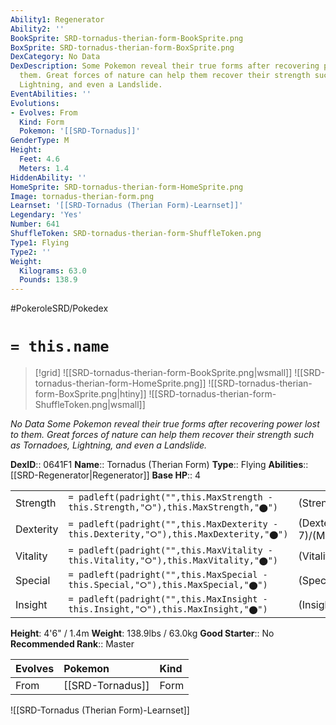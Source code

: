 ```yaml
---
Ability1: Regenerator
Ability2: ''
BookSprite: SRD-tornadus-therian-form-BookSprite.png
BoxSprite: SRD-tornadus-therian-form-BoxSprite.png
DexCategory: No Data
DexDescription: Some Pokemon reveal their true forms after recovering power lost to
  them. Great forces of nature can help them recover their strength such as Tornadoes,
  Lightning, and even a Landslide.
EventAbilities: ''
Evolutions:
- Evolves: From
  Kind: Form
  Pokemon: '[[SRD-Tornadus]]'
GenderType: M
Height:
  Feet: 4.6
  Meters: 1.4
HiddenAbility: ''
HomeSprite: SRD-tornadus-therian-form-HomeSprite.png
Image: tornadus-therian-form.png
Learnset: '[[SRD-Tornadus (Therian Form)-Learnset]]'
Legendary: 'Yes'
Number: 641
ShuffleToken: SRD-tornadus-therian-form-ShuffleToken.png
Type1: Flying
Type2: ''
Weight:
  Kilograms: 63.0
  Pounds: 138.9
---
```


#PokeroleSRD/Pokedex

# `= this.name`

> [!grid]
> ![[SRD-tornadus-therian-form-BookSprite.png|wsmall]]
> ![[SRD-tornadus-therian-form-HomeSprite.png]]
> ![[SRD-tornadus-therian-form-BoxSprite.png|htiny]]
> ![[SRD-tornadus-therian-form-ShuffleToken.png|wsmall]]


*No Data*
*Some Pokemon reveal their true forms after recovering power lost to them. Great forces of nature can help them recover their strength such as Tornadoes, Lightning, and even a Landslide.*

**DexID**:: 0641F1
**Name**:: Tornadus (Therian Form)
**Type**:: Flying
**Abilities**:: [[SRD-Regenerator|Regenerator]]
**Base HP**:: 4

|           |                                                                                        |                                          |
| --------- | -------------------------------------------------------------------------------------- | ---------------------------------------- |
| Strength  | `= padleft(padright("",this.MaxStrength - this.Strength,"⭘"),this.MaxStrength,"⬤")`    | (Strength::6)/(MaxStrength::6)   |
| Dexterity | `= padleft(padright("",this.MaxDexterity - this.Dexterity,"⭘"),this.MaxDexterity,"⬤")` | (Dexterity:: 7)/(MaxDexterity::7) |
| Vitality  | `= padleft(padright("",this.MaxVitality - this.Vitality,"⭘"),this.MaxVitality,"⬤")`    | (Vitality::5)/(MaxVitality::5)   |
| Special   | `= padleft(padright("",this.MaxSpecial - this.Special,"⭘"),this.MaxSpecial,"⬤")`       | (Special::6)/(MaxSpecial::6)     |
| Insight   | `= padleft(padright("",this.MaxInsight - this.Insight,"⭘"),this.MaxInsight,"⬤")`       | (Insight::5)/(MaxInsight::5)     |

**Height**: 4'6" / 1.4m
**Weight**: 138.9lbs / 63.0kg
**Good Starter**:: No
**Recommended Rank**:: Master

| Evolves   | Pokemon          | Kind   |
|:----------|:-----------------|:-------|
| From      | [[SRD-Tornadus]] | Form   |

![[SRD-Tornadus (Therian Form)-Learnset]]
